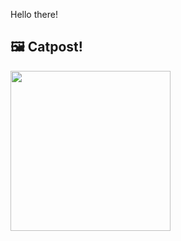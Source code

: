 Hello there!



## 🖼️ Catpost!

<sub>
    <img src="https://cdn2.thecatapi.com/images/BJzxh9Cyo.jpg" height="256">
</sub>

